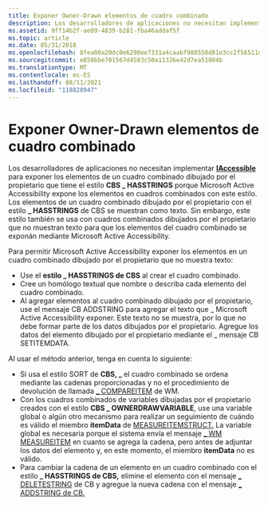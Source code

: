```yaml
---
title: Exponer Owner-Drawn elementos de cuadro combinado
description: Los desarrolladores de aplicaciones no necesitan implementar IAccessible para exponer los elementos de un cuadro combinado dibujado por el propietario que tiene el estilo CBS HASSTRINGS porque Microsoft Active Accessibility expone los elementos en cuadros combinados con este \_ estilo.
ms.assetid: 9ff14b2f-ae09-4839-b281-fba46addaf5f
ms.topic: article
ms.date: 05/31/2018
ms.openlocfilehash: 8fea00a20dc0e6290ee7331a4caabf988558d81e3cc2f56511dfbefbaf1bb0b2
ms.sourcegitcommit: e858bbe701567d4583c50a11326e42d7ea51804b
ms.translationtype: MT
ms.contentlocale: es-ES
ms.lasthandoff: 08/11/2021
ms.locfileid: "118828947"
---
```

# <a name="exposing-owner-drawn-combo-box-items"></a>Exponer Owner-Drawn elementos de cuadro combinado

Los desarrolladores de aplicaciones no necesitan implementar [**IAccessible**](/windows/desktop/api/oleacc/nn-oleacc-iaccessible) para exponer los elementos de un cuadro combinado dibujado por el propietario que tiene el estilo **CBS \_ HASSTRINGS** porque Microsoft Active Accessibility expone los elementos en cuadros combinados con este estilo. Los elementos de un cuadro combinado dibujado por el propietario con el estilo **\_ HASSTRINGS** de CBS se muestran como texto. Sin embargo, este estilo también se usa con cuadros combinados dibujados por el propietario que no muestran texto para que los elementos del cuadro combinado se exponán mediante Microsoft Active Accessibility.

Para permitir Microsoft Active Accessibility exponer los elementos en un cuadro combinado dibujado por el propietario que no muestra texto:

-   Use el **estilo \_ HASSTRINGS de CBS** al crear el cuadro combinado.
-   Cree un homólogo textual que nombre o describa cada elemento del cuadro combinado.
-   Al agregar elementos al cuadro combinado dibujado por el propietario, use el mensaje CB ADDSTRING para agregar el texto que \_ Microsoft Active Accessibility exponer. Este texto no se muestra, por lo que no debe formar parte de los datos dibujados por el propietario. Agregue los datos del elemento dibujado por el propietario mediante el \_ mensaje CB SETITEMDATA.

Al usar el método anterior, tenga en cuenta lo siguiente:

-   Si usa el estilo SORT de **CBS, \_** el cuadro combinado se ordena mediante las cadenas proporcionadas y no el procedimiento de devolución de llamada [ \_ COMPAREITEM](../controls/wm-compareitem.md) de WM.
-   Con los cuadros combinados de variables dibujadas por el propietario creados con el estilo **CBS \_ OWNERDRAWVARIABLE**, use una variable global o algún otro mecanismo para realizar un seguimiento de cuándo es válido el miembro **itemData** de [MEASUREITEMSTRUCT.](/windows/win32/api/winuser/ns-winuser-measureitemstruct) La variable global es necesaria porque el sistema envía el mensaje [ \_ WM MEASUREITEM](../controls/wm-measureitem.md) en cuanto se agrega la cadena, pero antes de adjuntar los datos del elemento y, en este momento, el miembro **itemData** no es válido.
-   Para cambiar la cadena de un elemento en un cuadro combinado con el estilo **\_ HASSTRINGS de CBS,** elimine el elemento con el mensaje [ \_ DELETESTRING](../controls/cb-deletestring.md) de CB y agregue la nueva cadena con el mensaje [ \_ ADDSTRING de CB.](../controls/cb-addstring.md)

 

 